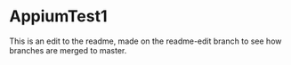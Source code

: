 # AppiumTest1
This is an edit to the readme, made on the readme-edit branch to see how branches are merged to master.
